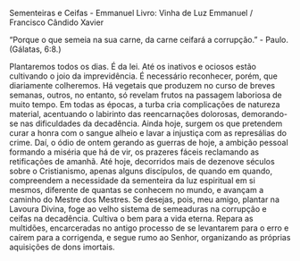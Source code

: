 Sementeiras e Ceifas - Emmanuel
Livro: Vinha de Luz
Emmanuel / Francisco Cândido Xavier

“Porque o que semeia na sua carne, da carne ceifará a corrupção.” - Paulo. (Gálatas, 6:8.)

Plantaremos todos os dias.
É da lei.
Até os inativos e ociosos estão cultivando o joio da imprevidência.
É necessário reconhecer, porém, que diariamente colheremos.
Há vegetais que produzem no curso de breves semanas, outros, no entanto, só revelam frutos na passagem laboriosa de muito tempo.
Em todas as épocas, a turba cria complicações de natureza material, acentuando o labirinto das reencarnações dolorosas, demorando-se nas dificuldades da decadência.
Ainda hoje, surgem os que pretendem curar a honra com o sangue alheio e lavar a injustiça com as represálias do crime. Daí, o ódio de ontem gerando as guerras de hoje, a ambição pessoal formando a miséria que há de vir, os prazeres fáceis reclamando as retificações de amanhã.
Até hoje, decorridos mais de dezenove séculos sobre o Cristianismo, apenas alguns discípulos, de quando em quando, compreendem a necessidade da sementeira da luz espiritual em si mesmos, diferente de quantas se conhecem no mundo, e avançam a caminho do Mestre dos Mestres.
Se desejas, pois, meu amigo, plantar na Lavoura Divina, foge ao velho sistema de semeaduras na corrupção e ceifas na decadência.
Cultiva o bem para a vida eterna.
Repara as multidões, encarceradas no antigo processo de se levantarem para o erro e caírem para a corrigenda, e segue rumo ao Senhor, organizando as próprias aquisições de dons imortais.